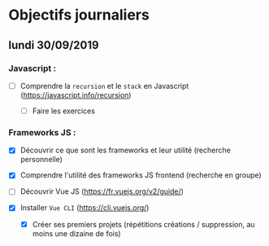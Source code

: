 # Objectifs journaliers

## lundi 30/09/2019

### Javascript :

  * [ ] Comprendre la `recursion` et le `stack` en Javascript (https://javascript.info/recursion)
    * [ ] Faire les exercices
  


### Frameworks JS : 

  * [x] Découvrir ce que sont les frameworks et leur utilité (recherche personnelle)

  * [x] Comprendre l'utilité des frameworks JS frontend (recherche en groupe)

  * [ ] Découvrir Vue JS (https://fr.vuejs.org/v2/guide/)

  * [x] Installer `Vue CLI` (https://cli.vuejs.org/)
    * [x] Créer ses premiers projets (répétitions créations / suppression, au moins une dizaine de fois)
